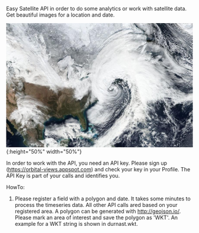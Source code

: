 Easy Satellite API in order to do some analytics or work with satellite data. Get beautiful images for a location and date.

![alt text](img/usa.png "Description goes here"){:height="50%" width="50%"}

In order to work with the API, you need an API key. Please sign up (https://orbital-views.appspot.com) 
and check your key in your Profile. The API Key is part of your calls and identifies you.
 
HowTo:

1. Please register a field with a polygon and date. It takes some minutes to process the timeseries data. All other API calls ared based on your registered area. 
A polygon can be generated with http://geojson.io/. Please mark an area of interest and save the polygon as 'WKT'. An example for a WKT string is shown in durnast.wkt.
   
